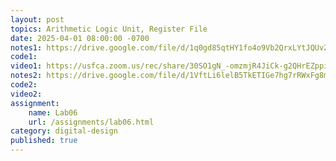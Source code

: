 ```yaml
---
layout: post
topics: Arithmetic Logic Unit, Register File
date: 2025-04-01 08:00:00 -0700
notes1: https://drive.google.com/file/d/1q0gd85qtHY1fo4o9Vb2QrxLYtJQUvZjd/view?usp=sharing
code1: 
video1: https://usfca.zoom.us/rec/share/30SO1gN_-omzmjR4JiCk-g2QHrEZppi-3NApNW15UltKk9Ecj46WDebKeVRxvwIj.OKQTD6U50tNVen7z
notes2: https://drive.google.com/file/d/1VftLi6lelB5TkETIGe7hg7rRWxFg8m0Y/view?usp=sharing
code2: 
video2: 
assignment:
    name: Lab06
    url: /assignments/lab06.html
category: digital-design
published: true
---
```

